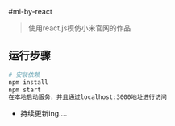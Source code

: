 #mi-by-react
>使用react.js模仿小米官网的作品
## 运行步骤
```bash
# 安装依赖
npm install
npm start
在本地启动服务，并且通过localhost:3000地址进行访问
```
>
- 持续更新ing....
